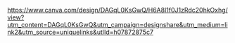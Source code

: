 [https://www.canva.com/design/DAGqL0KsGwQ/H6A8l1f0J1zRdc20hkOxhg/view?utm_content=DAGqL0KsGwQ&utm_campaign=designshare&utm_medium=link2&utm_source=uniquelinks&utlId=h07872875c7
](https://www.canva.com/design/DAGqL0KsGwQ/zPTz7J5HEanDRrLLTsZtYQ/edit?utm_content=DAGqL0KsGwQ&utm_campaign=designshare&utm_medium=link2&utm_source=sharebutton)
